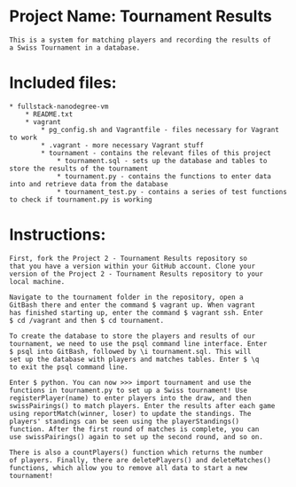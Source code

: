 # Project Name: Tournament Results
	This is a system for matching players and recording the results of
	a Swiss Tournament in a database.
	
# Included files:
	* fullstack-nanodegree-vm
		* README.txt
		* vagrant
			* pg_config.sh and Vagrantfile - files necessary for Vagrant to work
			* .vagrant - more necessary Vagrant stuff
			* tournament - contains the relevant files of this project				
				* tournament.sql - sets up the database and tables to store the results of the tournament
				* tournament.py - contains the functions to enter data into and retrieve data from the database
				* tournament_test.py - contains a series of test functions to check if tournament.py is working
	
# Instructions:
	First, fork the Project 2 - Tournament Results repository so 
	that you have a version within your GitHub account. Clone your 
	version of the Project 2 - Tournament Results repository to your
	local machine.
	
	Navigate to the tournament folder in the repository, open a 
	GitBash there and enter the command $ vagrant up. When vagrant 
	has finished starting up, enter the command $ vagrant ssh. Enter
	$ cd /vagrant and then $ cd tournament.
	
	To create the database to store the players and results of our
	tournament, we need to use the psql command line interface. Enter
	$ psql into GitBash, followed by \i tournament.sql. This will 
	set up the database with players and matches tables. Enter $ \q
	to exit the psql command line.
	
	Enter $ python. You can now >>> import tournament and use the
	functions in tournament.py to set up a Swiss tournament! Use 
	registerPlayer(name) to enter players into the draw, and then
	swissPairings() to match players. Enter the results after each game
	using reportMatch(winner, loser) to update the standings. The 
	players' standings can be seen using the playerStandings() 
	function. After the first round of matches is complete, you can 
	use swissPairings() again to set up the second round, and so on.
	
	There is also a countPlayers() function which returns the number 
	of players. Finally, there are deletePlayers() and deleteMatches()
	functions, which allow you to remove all data to start a new
	tournament!